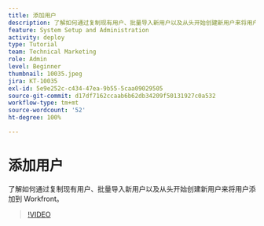 ```yaml
---
title: 添加用户
description: 了解如何通过复制现有用户、批量导入新用户以及从头开始创建新用户来将用户添加到 Workfront。
feature: System Setup and Administration
activity: deploy
type: Tutorial
team: Technical Marketing
role: Admin
level: Beginner
thumbnail: 10035.jpeg
jira: KT-10035
exl-id: 5e9e252c-c434-47ea-9b55-5caa09029505
source-git-commit: d17df7162ccaab6b62db34209f50131927c0a532
workflow-type: tm+mt
source-wordcount: '52'
ht-degree: 100%

---
```


# 添加用户

了解如何通过复制现有用户、批量导入新用户以及从头开始创建新用户来将用户添加到 Workfront。

>[!VIDEO](https://video.tv.adobe.com/v/3427085/?quality=12&learn=on&enablevpops)

